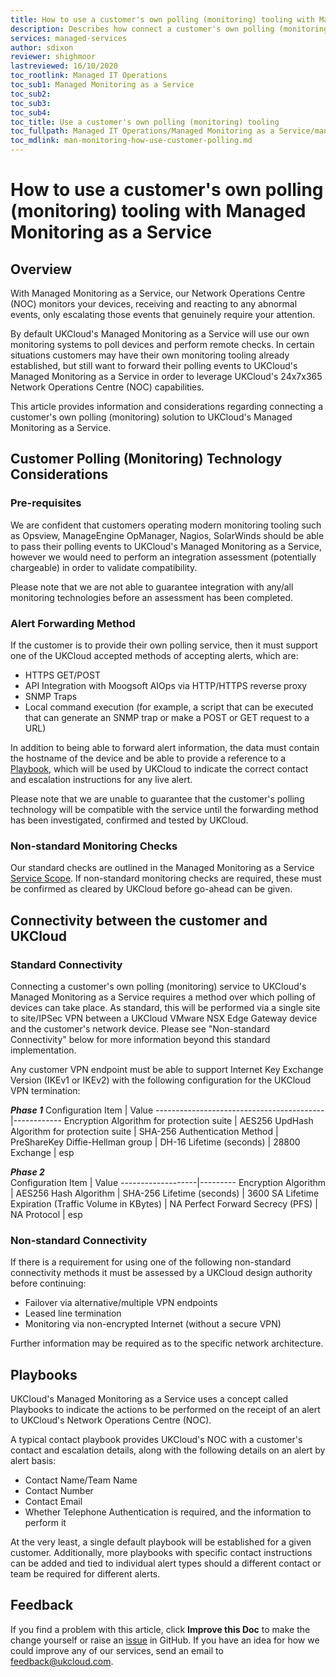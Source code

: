 ```yaml
---
title: How to use a customer's own polling (monitoring) tooling with Managed Monitoring as a Service
description: Describes how connect a customer's own polling (monitoring) tooling in to UKCloud's Managed Monitoring as a Service
services: managed-services
author: sdixon
reviewer: shighmoor
lastreviewed: 16/10/2020
toc_rootlink: Managed IT Operations
toc_sub1: Managed Monitoring as a Service
toc_sub2:
toc_sub3:
toc_sub4:
toc_title: Use a customer's own polling (monitoring) tooling
toc_fullpath: Managed IT Operations/Managed Monitoring as a Service/man-monitoring-how-use-customer-polling.md
toc_mdlink: man-monitoring-how-use-customer-polling.md
---
```


# How to use a customer's own polling (monitoring) tooling with Managed Monitoring as a Service

## Overview

With Managed Monitoring as a Service, our Network Operations Centre (NOC) monitors your devices, receiving and reacting to any abnormal events, only escalating those events that genuinely require your attention.

By default UKCloud's Managed Monitoring as a Service will use our own monitoring systems to poll devices and perform remote checks. In certain situations customers may have their own monitoring tooling already established, but still want to forward their polling events to UKCloud's Managed Monitoring as a Service in order to leverage UKCloud's 24x7x365 Network Operations Centre (NOC) capabilities.

This article provides information and considerations regarding connecting a customer's own polling (monitoring) solution to UKCloud's Managed Monitoring as a Service.

## Customer Polling (Monitoring) Technology Considerations

### Pre-requisites
We are confident that customers operating modern monitoring tooling such as Opsview, ManageEngine OpManager, Nagios, SolarWinds should be able to pass their polling events to UKCloud's Managed Monitoring as a Service, however we would need to perform an integration assessment (potentially chargeable) in order to validate compatibility. 

Please note that we are not able to guarantee integration with any/all monitoring technologies before an assessment has been completed.

### Alert Forwarding Method
If the customer is to provide their own polling service, then it must support one of the UKCloud accepted methods of accepting alerts, which are:
 
- HTTPS GET/POST
- API Integration with Moogsoft AIOps via HTTP/HTTPS reverse proxy
- SNMP Traps
- Local command execution (for example, a script that can be executed that can generate an SNMP trap or make a POST or GET request to a URL)
 
In addition to being able to forward alert information, the data must contain the hostname of the device and be able to provide a reference to a [Playbook](#playbooks), which will be used by UKCloud to indicate the correct contact and escalation instructions for any live alert.
 
Please note that we are unable to guarantee that the customer's polling technology will be compatible with the service until the forwarding method has been investigated, confirmed and tested by UKCloud.

### Non-standard Monitoring Checks
Our standard checks are outlined in the Managed Monitoring as a Service [Service Scope](https://docs.ukcloud.com/articles/managed-services/man-monitoring-sco.html). If non-standard monitoring checks are required, these must be confirmed as cleared by UKCloud before go-ahead can be given.

## Connectivity between the customer and UKCloud 

### Standard Connectivity
Connecting a customer's own polling (monitoring) service to UKCloud's Managed Monitoring as a Service requires a method over which polling of devices can take place. As standard, this will be performed via a single site to site/IPSec VPN between a UKCloud VMware NSX Edge Gateway device and the customer's network device. Please see "Non-standard Connectivity" below for more information beyond this standard implementation.
 
Any customer VPN endpoint must be able to support Internet Key Exchange Version (IKEv1 or IKEv2) with the following configuration for the UKCloud VPN termination:

***Phase 1***
Configuration Item                        | Value
------------------------------------------|------------
Encryption Algorithm for protection suite | AES256
UpdHash Algorithm for protection suite    | SHA-256
Authentication Method                     | PreShareKey
Diffie-Hellman group                      | DH-16
Lifetime (seconds)                        | 28800
Exchange                                  |  esp

***Phase 2***	 
Configuration Item | Value
-------------------|---------
Encryption Algorithm                              | AES256
Hash Algorithm                                    | SHA-256
Lifetime (seconds)                                | 3600
SA Lifetime Expiration (Traffic Volume in KBytes) | NA
Perfect Forward Secrecy (PFS)                     | NA
Protocol                                          | esp
 
### Non-standard Connectivity
 
If there is a requirement for using one of the following non-standard connectivity methods it must be assessed by a UKCloud design authority before continuing:
 
- Failover via alternative/multiple VPN endpoints
- Leased line termination
- Monitoring via non-encrypted Internet (without a secure VPN)
 
Further information may be required as to the specific network architecture.

## Playbooks
UKCloud's Managed Monitoring as a Service uses a concept called Playbooks to indicate the actions to be performed on the receipt of an alert to UKCloud's Network Operations Centre (NOC).
 
A typical contact playbook provides UKCloud's NOC with a customer's contact and escalation details, along with the following details on an alert by alert basis:
 
- Contact Name/Team Name
- Contact Number
- Contact Email
- Whether Telephone Authentication is required, and the information to perform it
 
At the very least, a single default playbook will be established for a given customer. Additionally, more playbooks with specific contact instructions can be added and tied to individual alert types should a different contact or team be required for different alerts.

## Feedback

If you find a problem with this article, click **Improve this Doc** to make the change yourself or raise an [issue](https://github.com/UKCloud/documentation/issues) in GitHub. If you have an idea for how we could improve any of our services, send an email to <feedback@ukcloud.com>.
